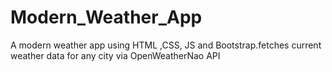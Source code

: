 # Modern_Weather_App
A modern weather app using HTML ,CSS, JS and Bootstrap.fetches current weather data for any city via OpenWeatherNao API
